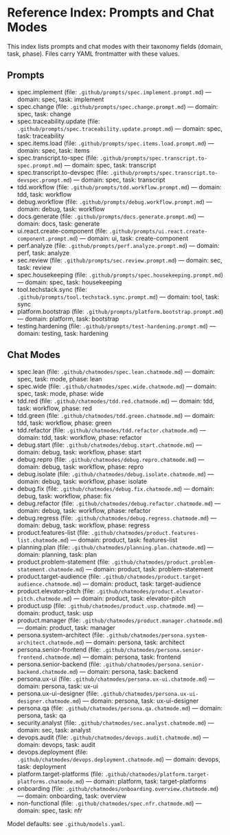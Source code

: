 # Reference Index: Prompts and Chat Modes

This index lists prompts and chat modes with their taxonomy fields (domain, task, phase). Files carry YAML frontmatter with these values.

## Prompts

- spec.implement (file: `.github/prompts/spec.implement.prompt.md`) — domain: spec, task: implement
- spec.change (file: `.github/prompts/spec.change.prompt.md`) — domain: spec, task: change
- spec.traceability.update (file: `.github/prompts/spec.traceability.update.prompt.md`) — domain: spec, task: traceability
- spec.items.load (file: `.github/prompts/spec.items.load.prompt.md`) — domain: spec, task: items
- spec.transcript.to-spec (file: `.github/prompts/spec.transcript.to-spec.prompt.md`) — domain: spec, task: transcript
- spec.transcript.to-devspec (file: `.github/prompts/spec.transcript.to-devspec.prompt.md`) — domain: spec, task: transcript
- tdd.workflow (file: `.github/prompts/tdd.workflow.prompt.md`) — domain: tdd, task: workflow
- debug.workflow (file: `.github/prompts/debug.workflow.prompt.md`) — domain: debug, task: workflow
- docs.generate (file: `.github/prompts/docs.generate.prompt.md`) — domain: docs, task: generate
- ui.react.create-component (file: `.github/prompts/ui.react.create-component.prompt.md`) — domain: ui, task: create-component
- perf.analyze (file: `.github/prompts/perf.analyze.prompt.md`) — domain: perf, task: analyze
- sec.review (file: `.github/prompts/sec.review.prompt.md`) — domain: sec, task: review
- spec.housekeeping (file: `.github/prompts/spec.housekeeping.prompt.md`) — domain: spec, task: housekeeping
- tool.techstack.sync (file: `.github/prompts/tool.techstack.sync.prompt.md`) — domain: tool, task: sync
- platform.bootstrap (file: `.github/prompts/platform.bootstrap.prompt.md`) — domain: platform, task: bootstrap
- testing.hardening (file: `.github/prompts/test-hardening.prompt.md`) — domain: testing, task: hardening

## Chat Modes

- spec.lean (file: `.github/chatmodes/spec.lean.chatmode.md`) — domain: spec, task: mode, phase: lean
- spec.wide (file: `.github/chatmodes/spec.wide.chatmode.md`) — domain: spec, task: mode, phase: wide
- tdd.red (file: `.github/chatmodes/tdd.red.chatmode.md`) — domain: tdd, task: workflow, phase: red
- tdd.green (file: `.github/chatmodes/tdd.green.chatmode.md`) — domain: tdd, task: workflow, phase: green
- tdd.refactor (file: `.github/chatmodes/tdd.refactor.chatmode.md`) — domain: tdd, task: workflow, phase: refactor
- debug.start (file: `.github/chatmodes/debug.start.chatmode.md`) — domain: debug, task: workflow, phase: start
- debug.repro (file: `.github/chatmodes/debug.repro.chatmode.md`) — domain: debug, task: workflow, phase: repro
- debug.isolate (file: `.github/chatmodes/debug.isolate.chatmode.md`) — domain: debug, task: workflow, phase: isolate
- debug.fix (file: `.github/chatmodes/debug.fix.chatmode.md`) — domain: debug, task: workflow, phase: fix
- debug.refactor (file: `.github/chatmodes/debug.refactor.chatmode.md`) — domain: debug, task: workflow, phase: refactor
- debug.regress (file: `.github/chatmodes/debug.regress.chatmode.md`) — domain: debug, task: workflow, phase: regress
- product.features-list (file: `.github/chatmodes/product.features-list.chatmode.md`) — domain: product, task: features-list
- planning.plan (file: `.github/chatmodes/planning.plan.chatmode.md`) — domain: planning, task: plan
- product.problem-statement (file: `.github/chatmodes/product.problem-statement.chatmode.md`) — domain: product, task: problem-statement
- product.target-audience (file: `.github/chatmodes/product.target-audience.chatmode.md`) — domain: product, task: target-audience
- product.elevator-pitch (file: `.github/chatmodes/product.elevator-pitch.chatmode.md`) — domain: product, task: elevator-pitch
- product.usp (file: `.github/chatmodes/product.usp.chatmode.md`) — domain: product, task: usp
- product.manager (file: `.github/chatmodes/product.manager.chatmode.md`) — domain: product, task: manager
- persona.system-architect (file: `.github/chatmodes/persona.system-architect.chatmode.md`) — domain: persona, task: architect
- persona.senior-frontend (file: `.github/chatmodes/persona.senior-frontend.chatmode.md`) — domain: persona, task: frontend
- persona.senior-backend (file: `.github/chatmodes/persona.senior-backend.chatmode.md`) — domain: persona, task: backend
- persona.ux-ui (file: `.github/chatmodes/persona.ux-ui.chatmode.md`) — domain: persona, task: ux-ui
- persona.ux-ui-designer (file: `.github/chatmodes/persona.ux-ui-designer.chatmode.md`) — domain: persona, task: ux-ui-designer
- persona.qa (file: `.github/chatmodes/persona.qa.chatmode.md`) — domain: persona, task: qa
- security.analyst (file: `.github/chatmodes/sec.analyst.chatmode.md`) — domain: sec, task: analyst
- devops.audit (file: `.github/chatmodes/devops.audit.chatmode.md`) — domain: devops, task: audit
- devops.deployment (file: `.github/chatmodes/devops.deployment.chatmode.md`) — domain: devops, task: deployment
- platform.target-platforms (file: `.github/chatmodes/platform.target-platforms.chatmode.md`) — domain: platform, task: target-platforms
- onboarding (file: `.github/chatmodes/onboarding.overview.chatmode.md`) — domain: onboarding, task: overview
- non-functional (file: `.github/chatmodes/spec.nfr.chatmode.md`) — domain: spec, task: nfr

Model defaults: see `.github/models.yaml`.
